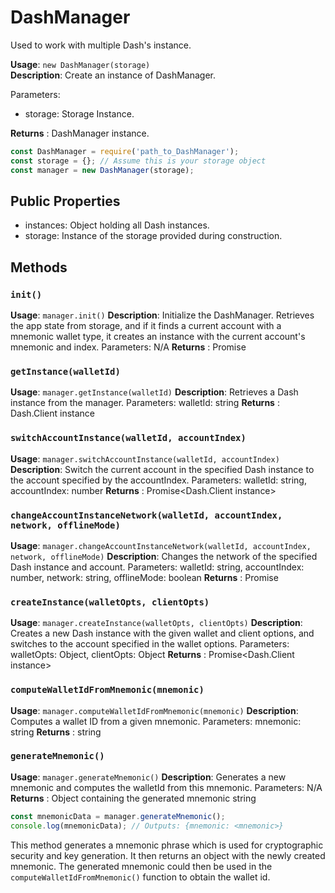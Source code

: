 # DashManager

Used to work with multiple Dash's instance.

**Usage**: `new DashManager(storage)`  
**Description**: Create an instance of DashManager.

Parameters: 
- storage: Storage Instance.

**Returns** : DashManager instance.


```js
const DashManager = require('path_to_DashManager');
const storage = {}; // Assume this is your storage object
const manager = new DashManager(storage);
```

## Public Properties

- instances: Object holding all Dash instances.
- storage: Instance of the storage provided during construction.

## Methods

### `init()`

**Usage**: `manager.init()`
**Description**: Initialize the DashManager. Retrieves the app state from storage, and if it finds a current account with a mnemonic wallet type, it creates an instance with the current account's mnemonic and index.
Parameters: N/A
**Returns** : Promise<void>

### `getInstance(walletId)`

**Usage**: `manager.getInstance(walletId)`
**Description**: Retrieves a Dash instance from the manager.
Parameters: walletId: string
**Returns** : Dash.Client instance

### `switchAccountInstance(walletId, accountIndex)`

**Usage**: `manager.switchAccountInstance(walletId, accountIndex)`
**Description**: Switch the current account in the specified Dash instance to the account specified by the accountIndex.
Parameters: walletId: string, accountIndex: number
**Returns** : Promise<Dash.Client instance>

### `changeAccountInstanceNetwork(walletId, accountIndex, network, offlineMode)`

**Usage**: `manager.changeAccountInstanceNetwork(walletId, accountIndex, network, offlineMode)`
**Description**: Changes the network of the specified Dash instance and account.
Parameters: walletId: string, accountIndex: number, network: string, offlineMode: boolean
**Returns** : Promise<void>

### `createInstance(walletOpts, clientOpts)`

**Usage**: `manager.createInstance(walletOpts, clientOpts)`
**Description**: Creates a new Dash instance with the given wallet and client options, and switches to the account specified in the wallet options.
Parameters: walletOpts: Object, clientOpts: Object
**Returns** : Promise<Dash.Client instance>

### `computeWalletIdFromMnemonic(mnemonic)`

**Usage**: `manager.computeWalletIdFromMnemonic(mnemonic)`
**Description**: Computes a wallet ID from a given mnemonic.
Parameters: mnemonic: string
**Returns** : string

### `generateMnemonic()`

**Usage**: `manager.generateMnemonic()`
**Description**: Generates a new mnemonic and computes the walletId from this mnemonic.
Parameters: N/A
**Returns** : Object containing the generated mnemonic string

```js
const mnemonicData = manager.generateMnemonic();
console.log(mnemonicData); // Outputs: {mnemonic: <mnemonic>}
```
This method generates a mnemonic phrase which is used for cryptographic security and key generation. It then returns an object with the newly created mnemonic.
The generated mnemonic could then be used in the `computeWalletIdFromMnemonic()` function to obtain the wallet id.
